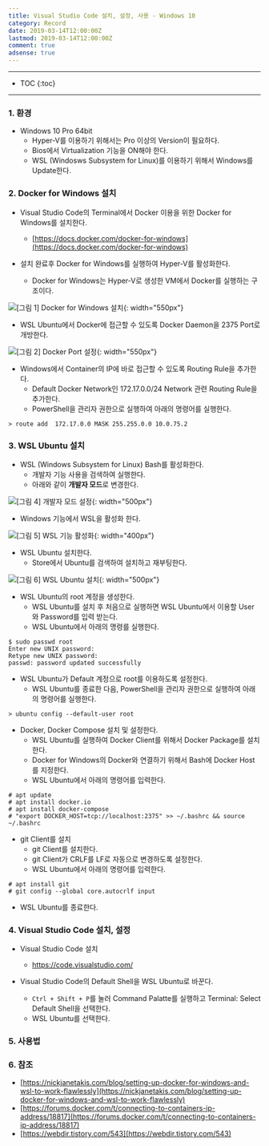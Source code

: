 ```yaml
---
title: Visual Studio Code 설치, 설정, 사용 - Windows 10
category: Record
date: 2019-03-14T12:00:00Z
lastmod: 2019-03-14T12:00:00Z
comment: true
adsense: true
---
```


***

* TOC
{:toc}

***

### 1. 환경

* Windows 10 Pro 64bit
  * Hyper-V를 이용하기 위해서는 Pro 이상의 Version이 필요하다.
  * Bios에서 Virtualization 기능을 ON해야 한다.
  * WSL (Windosws Subsystem for Linux)를 이용하기 위해서 Windows를 Update한다.

### 2. Docker for Windows 설치

* Visual Studio Code의 Terminal에서 Docker 이용을 위한 Docker for Windows를 설치한다.
  * [https://docs.docker.com/docker-for-windows](https://docs.docker.com/docker-for-windows)

* 설치 완료후 Docker for Windows를 실행하여 Hyper-V를 활성화한다.
  * Docker for Windows는 Hyper-V로 생성한 VM에서 Docker를 실행하는 구조이다.

![[그림 1] Docker for Windows 설치]({{site.baseurl}}/images/record/Visual_Studio_Code_Install_Windows_10/Docker_Install_01.PNG){: width="550px"}

* WSL Ubuntu에서 Docker에 접근할 수 있도록 Docker Daemon을 2375 Port로 개방한다.

![[그림 2] Docker Port 설정]({{site.baseurl}}/images/record/Visual_Studio_Code_Install_Windows_10/Docker_Install_02.PNG){: width="550px"}

* Windows에서 Container의 IP에 바로 접근할 수 있도록 Routing Rule을 추가한다.
  * Default Docker Network인 172.17.0.0/24 Network 관련 Routing Rule을 추가한다.
  * PowerShell을 관리자 권한으로 실행하여 아래의 명령어를 실행한다.

~~~
> route add  172.17.0.0 MASK 255.255.0.0 10.0.75.2
~~~

### 3. WSL Ubuntu 설치

* WSL (Windows Subsystem for Linux) Bash를 활성화한다.
  * 개발자 기능 사용을 검색하여 실행한다.
  * 아래와 같이 **개발자 모드**로 변경한다.

![[그림 4] 개발자 모드 설정]({{site.baseurl}}/images/record/Visual_Studio_Code_Install_Windows_10/Developer_Mode.PNG){: width="500px"}

* Windows 기능에서 WSL을 활성화 한다.

![[그림 5] WSL 기능 활성화]({{site.baseurl}}/images/record/Visual_Studio_Code_Install_Windows_10/WSL_Enable.PNG){: width="400px"}

* WSL Ubuntu 설치한다.
  * Store에서 Ubuntu를 검색하여 설치하고 재부팅한다.

![[그림 6] WSL Ubuntu 설치]({{site.baseurl}}/images/record/Visual_Studio_Code_Install_Windows_10/Ubuntu_Install.PNG){: width="500px"}

* WSL Ubuntu의 root 계정을 생성한다.
  * WSL Ubuntu를 설치 후 처음으로 실행하면 WSL Ubuntu에서 이용할 User와 Password를 입력 받는다.
  * WSL Ubuntu에서 아래의 명령를 실행한다.

~~~
$ sudo passwd root
Enter new UNIX password:
Retype new UNIX password:
passwd: password updated successfully
~~~

* WSL Ubuntu가 Default 계정으로 root를 이용하도록 설정한다.
  * WSL Ubuntu를 종료한 다음, PowerShell을 관리자 권한으로 실행하여 아래의 명령어를 실행한다.

~~~
> ubuntu config --default-user root
~~~

* Docker, Docker Compose 설치 및 설정한다.
  * WSL Ubuntu를 실행하여 Docker Client를 위해서 Docker Package를 설치한다.
  * Docker for Windows의 Docker와 연결하기 위해서 Bash에 Docker Host를 지정한다.
  * WSL Ubuntu에서 아래의 명령어를 입력한다.

~~~
# apt update
# apt install docker.io
# apt install docker-compose
# "export DOCKER_HOST=tcp://localhost:2375" >> ~/.bashrc && source ~/.bashrc
~~~

* git Client를 설치
  * git Client를 설치한다. 
  * git Client가 CRLF를 LF로 자동으로 변경하도록 설정한다.
  * WSL Ubuntu에서 아래의 명령어를 입력한다.

~~~
# apt install git
# git config --global core.autocrlf input
~~~

* WSL Ubuntu를 종료한다.

### 4. Visual Studio Code 설치, 설정

* Visual Studio Code 설치
  * https://code.visualstudio.com/

* Visual Studio Code의 Default Shell을 WSL Ubuntu로 바꾼다.
  * `Ctrl + Shift + P`를 눌러 Command Palatte를 실행하고 Terminal: Select Default Shell을 선택한다.
  * WSL Ubuntu를 선택한다.

### 5. 사용법

### 6. 참조

* [https://nickjanetakis.com/blog/setting-up-docker-for-windows-and-wsl-to-work-flawlessly](https://nickjanetakis.com/blog/setting-up-docker-for-windows-and-wsl-to-work-flawlessly)
* [https://forums.docker.com/t/connecting-to-containers-ip-address/18817](https://forums.docker.com/t/connecting-to-containers-ip-address/18817)
* [https://webdir.tistory.com/543](https://webdir.tistory.com/543)